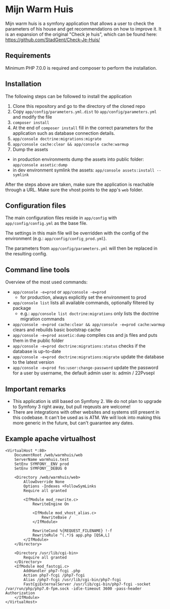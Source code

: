 
# Mijn Warm Huis

Mijn warm huis is a symfony application that allows a user to check the parameters of his house and get recommendations on how to improve it. It is an expansion of the original "Check je huis", which can be found here: https://github.com/StadGent/Check-Je-Huis/
 
## Requirements
Minimum PHP 7.0.0 is required and composer to perform the installation.
 
## Installation

The following steps can be followed to install the application
1. Clone this repository and go to the directory of the cloned repo 
2. Copy `app/config/parameters.yml.dist` to `app/config/parameters.yml` and modify the file 
3. `composer install`
4. At the end of `composer install` fill in the correct parameters for the application such as database connection details.
5. `app/console doctrine:migrations:migrate`
6. `app/console cache:clear && app/console cache:warmup`
7. Dump the assets
  * in production environments dump the assets into public folder:
`app/console assetic:dump`
  * in dev environment symlink the assets: `app/console assets:install --symlink`
 
After the steps above are taken, make sure the application is reachable through a URL. Make sure the vhost points to 
the app's `web` folder.

## Configuration files

The main configuration files reside in `app/config` with `app/config/config.yml` as the base file.

The settings in this main file will be overridden with the config of the environment (e.g.: `app/config/config_prod.yml`).
  
The parameters from `app/config/parameters.yml` will then be replaced in the resulting config.

## Command line tools

Overview of the most used commands:

* `app/console -e=prod` or `app/console -e=prod`
    * for production, always explicitly set the environment to prod
* `app/console list` lists all available commands, optionally filtered by package
    * e.g.: `app/console list doctrine:migrations` only lists the doctrine migration commands
* `app/console -e=prod cache:clear && app/console -e=prod cache:warmup` clears and rebuilds basic bootstrap cache
* `app/console -e=prod assetic:dump` compiles css and js files and puts them in the public folder
* `app/console -e=prod doctrine:migrations:status` checks if the database is up-to-date
* `app/console -e=prod doctrine:migrations:migrate` update the database to the latest version
* `app/console -e=prod fos:user:change-password` update the password for a user by username, the default admin user is: admin / 22Pvsepl

## Important remarks

* This application is still based on Symfony 2. We do not plan to upgrade to Symfony 3 right away, but pull reqeusts 
are welcome!
* There are integrations with other websites and systems still present in this codebase. It can't be used as is ATM. We 
will look into making this more generic in the future, but can't guarantee any dates.

## Example apache virtualhost
```   
<VirtualHost *:80>
    DocumentRoot /web/warmhuis/web   
    ServerName warmhuis.test   
    SetEnv SYMFONY__ENV prod
    SetEnv SYMFONY__DEBUG 0
    
    <Directory /web/warmhuis/web>
        AllowOverride None
        Options -Indexes +FollowSymLinks
        Require all granted

        <IfModule mod_rewrite.c>
            RewriteEngine On

            <IfModule mod_vhost_alias.c>
                RewriteBase /
            </IfModule>

            RewriteCond %{REQUEST_FILENAME} !-f
            RewriteRule ^(.*)$ app.php [QSA,L]
        </IfModule>
    </Directory>

    <Directory /usr/lib/cgi-bin>
        Require all granted
    </Directory>
    <IfModule mod_fastcgi.c>
        AddHandler php7-fcgi .php
        Action php7-fcgi /php7-fcgi
        Alias /php7-fcgi /usr/lib/cgi-bin/php7-fcgi
        FastCgiExternalServer /usr/lib/cgi-bin/php7-fcgi -socket /var/run/php/php7.0-fpm.sock -idle-timeout 3600 -pass-header Authorization
    </IfModule>
</VirtualHost>
